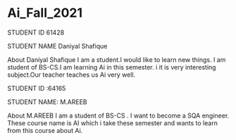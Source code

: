 # Ai_Fall_2021
STUDENT ID
61428

STUDENT NAME
Daniyal Shafique

About Daniyal Shafique
I am a student.I would like to learn new things.
I am student of BS-CS.I am learning Ai in this semester.
i it is very interesting subject.Our teacher teaches us Ai very well.

STUDENT ID :64165

STUDENT NAME: M.AREEB

About M.AREEB
I am a student of BS-CS .
I want to become a SQA engineer.
These course name is AI which i take these semester and wants to learn from this course about Ai.

